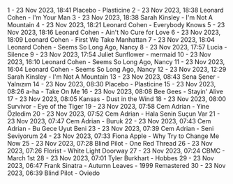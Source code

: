 1 - 23 Nov 2023, 18:41	Placebo - Plasticine
2 - 23 Nov 2023, 18:38	Leonard Cohen - I'm Your Man
3 - 23 Nov 2023, 18:38	Sarah Kinsley - I'm Not A Mountain
4 - 23 Nov 2023, 18:21	Leonard Cohen - Everybody Knows
5 - 23 Nov 2023, 18:16	Leonard Cohen - Ain't No Cure for Love
6 - 23 Nov 2023, 18:09	Leonard Cohen - First We Take Manhattan
7 - 23 Nov 2023, 18:04	Leonard Cohen - Seems So Long Ago, Nancy
8 - 23 Nov 2023, 17:57	Lucia - Silence
9 - 23 Nov 2023, 17:54	Juliet Sunflower - mermaid
10 - 23 Nov 2023, 16:10	Leonard Cohen - Seems So Long Ago, Nancy
11 - 23 Nov 2023, 16:04	Leonard Cohen - Seems So Long Ago, Nancy
12 - 23 Nov 2023, 12:29	Sarah Kinsley - I'm Not A Mountain
13 - 23 Nov 2023, 08:43	Sena Şener - Yalnızım
14 - 23 Nov 2023, 08:30	Placebo - Plasticine
15 - 23 Nov 2023, 08:26	a-ha - Take On Me
16 - 23 Nov 2023, 08:08	Bee Gees - Stayin' Alive
17 - 23 Nov 2023, 08:05	Kansas - Dust in the Wind
18 - 23 Nov 2023, 08:00	Survivor - Eye of the Tiger
19 - 23 Nov 2023, 07:58	Cem Adrian - Yine Özledim
20 - 23 Nov 2023, 07:52	Cem Adrian - Hala Senin Suçun Var
21 - 23 Nov 2023, 07:47	Cem Adrian - Buruk
22 - 23 Nov 2023, 07:43	Cem Adrian - Bu Gece Uyut Beni
23 - 23 Nov 2023, 07:39	Cem Adrian - Seni Seviyorum
24 - 23 Nov 2023, 07:33	Fiona Apple - Why Try to Change Me Now
25 - 23 Nov 2023, 07:28	Blind Pilot - One Red Thread
26 - 23 Nov 2023, 07:26	Florist - White Light Doorway
27 - 23 Nov 2023, 07:24	CBMC - March 1st
28 - 23 Nov 2023, 07:01	Tyler Burkhart - Hobbes
29 - 23 Nov 2023, 06:47	Frank Sinatra - Autumn Leaves - 1999 Remastered
30 - 23 Nov 2023, 06:39	Blind Pilot - Oviedo
